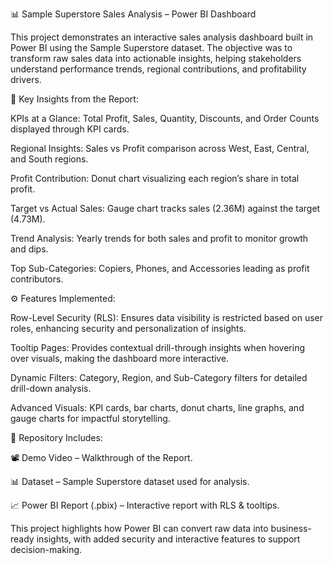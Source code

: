 📊 Sample Superstore Sales Analysis – Power BI Dashboard

This project demonstrates an interactive sales analysis dashboard built in Power BI using the Sample Superstore dataset. The objective was to transform raw sales data into actionable insights, helping stakeholders understand performance trends, regional contributions, and profitability drivers.

🔎 Key Insights from the Report:

KPIs at a Glance: Total Profit, Sales, Quantity, Discounts, and Order Counts displayed through KPI cards.

Regional Insights: Sales vs Profit comparison across West, East, Central, and South regions.

Profit Contribution: Donut chart visualizing each region’s share in total profit.

Target vs Actual Sales: Gauge chart tracks sales (2.36M) against the target (4.73M).

Trend Analysis: Yearly trends for both sales and profit to monitor growth and dips.

Top Sub-Categories: Copiers, Phones, and Accessories leading as profit contributors.

⚙️ Features Implemented:

Row-Level Security (RLS): Ensures data visibility is restricted based on user roles, enhancing security and personalization of insights.

Tooltip Pages: Provides contextual drill-through insights when hovering over visuals, making the dashboard more interactive.

Dynamic Filters: Category, Region, and Sub-Category filters for detailed drill-down analysis.

Advanced Visuals: KPI cards, bar charts, donut charts, line graphs, and gauge charts for impactful storytelling.

📂 Repository Includes:

📽️ Demo Video – Walkthrough of the Report.

📊 Dataset – Sample Superstore dataset used for analysis.

📈 Power BI Report (.pbix) – Interactive report with RLS & tooltips.

This project highlights how Power BI can convert raw data into business-ready insights, with added security and interactive features to support decision-making.
